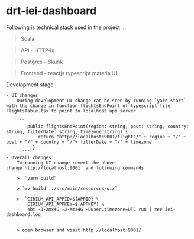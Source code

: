 # drt-iei-dashboard

Following is technical stack used in the project ... 

> Scala

> API - HTTP4s 

> Postgres - Skunk 

> Frontend - reactjs typescript materialUI




Development stage

    - UI changes
        During development UI change can be seen by running `yarn start` with the change in function flightsEndPoint of typescript file FlightsTable.tsx to point to localhost api server   
        
        ```
            public flightsEndPoint(region: string, post: string, country: string, filterDate: string, timezone:string) {
                return "http://localhost:9001/flights/" + region + "/" + post + "/" + country + "/"+ filterDate + "/" + timezone
              }
          ```
    - Overall changes 
        To running UI change revert the above change`http://localhost:9001` and following commands 
        
        >  `yarn build` 
        
        > `mv build ../src/main/resources/ui/`
        
        >  `CIRIUM_API_APPID=${APPID} \
            CIRIUM_API_APPKEY=${APPKEY} \
            sbt -J-Xmx4G -J-Xms4G -Duser.timezone=UTC run | tee iei-dashboard.log
            `
        
        > open browser and visit http://localhost:9001/
